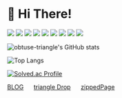 # 👋 Hi There!

![](https://img.shields.io/badge/HTML5-black?logo=HTML5) ![](https://img.shields.io/badge/CSS3-black?logo=CSS3) ![](https://img.shields.io/badge/JAVASCRIPT-black?logo=Javascript) ![](https://img.shields.io/badge/nodeJS-black?logo=node.JS)  ![](https://img.shields.io/badge/PYTHON-black?logo=PYTHON) ![](https://img.shields.io/badge/C-black?logo=C) 
![](https://img.shields.io/badge/Ubuntu-black?logo=ubuntu) ![](https://img.shields.io/badge/Nginx-black?logo=nginx) ![](https://img.shields.io/badge/MySql-black?logo=MySql)


![obtuse-triangle's GitHub stats](https://github-readme-stats.vercel.app/api?username=obtuse-triangle&theme=dracula&show_icons=true)

![Top Langs](https://github-readme-stats.vercel.app/api/top-langs/?username=obtuse-triangle&layout=compact&theme=dracula)

[![Solved.ac Profile](http://mazassumnida.wtf/api/generate_badge?boj=obtuse)](https://solved.ac/obtuse)

[BLOG](https://obtuse.kr/blog) &nbsp;&nbsp;&nbsp;&nbsp;&nbsp;[triangle Drop](https://triangledrop.obtuse.kr)&nbsp;&nbsp;&nbsp;&nbsp;&nbsp;&nbsp;[zippedPage](https://zip.obtuse.kr)
